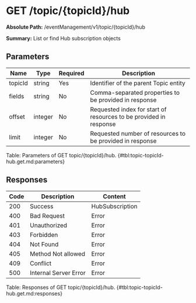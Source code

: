 <!--
    ATTENTION: This file was generated via gradle!
               Do NOT manually edit this file! Any such changes will be overwritten!
-->

# GET /topic/{topicId}/hub

**Absolute Path:** /eventManagement/v1/topic/{topicId}/hub

**Summary:** List or find Hub subscription objects

## Parameters

| Name | Type | Required | Description |
|------|------|----------|-------------|
| topicId | string | Yes | Identifier of the parent Topic entity |
| fields | string | No | Comma-separated properties to be provided in response |
| offset | integer | No | Requested index for start of resources to be provided in response |
| limit | integer | No | Requested number of resources to be provided in response |

Table: Parameters of GET topic/{topicId}/hub. {#tbl:topic-topicId-hub.get.md:parameters}

## Responses

| Code | Description | Content |
|------|-------------|---------|
| 200 | Success | HubSubscription |
| 400 | Bad Request | Error |
| 401 | Unauthorized | Error |
| 403 | Forbidden | Error |
| 404 | Not Found | Error |
| 405 | Method Not allowed | Error |
| 409 | Conflict | Error |
| 500 | Internal Server Error | Error |

Table: Responses of GET topic/{topicId}/hub. {#tbl:topic-topicId-hub.get.md:responses}
